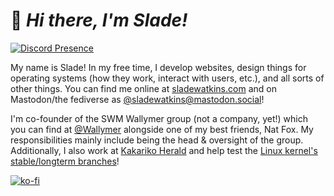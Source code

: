 # :wave: *Hi there, I'm Slade!*

[![Discord Presence](https://lanyard.cnrad.dev/api/701886841275547658)](https://discord.com/users/701886841275547658)  

My name is Slade! In my free time, I develop websites, design things for operating systems (how they work, interact with users, etc.), and all sorts of other things. You can find me online at [sladewatkins.com](https://www.sladewatkins.com) and on Mastodon/the fediverse as [@sladewatkins@mastodon.social](https://mastodon.social/@sladewatkins)!

I'm co-founder of the SWM Wallymer group (not a company, yet!) which you can find at [@Wallymer](https://github.com/Wallymer) alongside one of my best friends, Nat Fox. My responsibilities mainly include being the head & oversight of the group. Additionally, I also work at [Kakariko Herald](https://www.kakarikoherald.com) and help test the [Linux kernel's stable/longterm branches](https://kernel.org/category/releases.html)!

[![ko-fi](https://ko-fi.com/img/githubbutton_sm.svg)](https://ko-fi.com/O4O34KS9A)  
